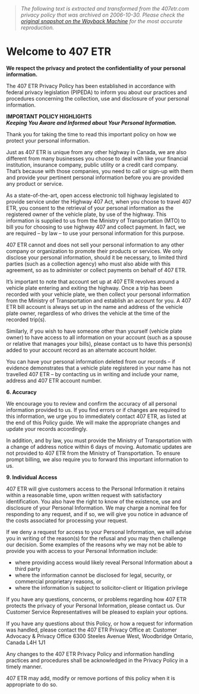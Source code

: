 > *The following text is extracted and transformed from the 407etr.com privacy policy that was archived on 2006-10-30. Please check the [original snapshot on the Wayback Machine](https://web.archive.org/web/20061030010103id_/http%3A//www.407etr.com/about/about_privacy.asp) for the most accurate reproduction.*

# Welcome to 407 ETR

**We respect the privacy and protect the confidentiality of your personal information.**

The 407 ETR Privacy Policy has been established in accordance with federal privacy legislation (PIPEDA) to inform you about our practices and procedures concerning the collection, use and disclosure of your personal information.

**IMPORTANT POLICY HIGHLIGHTS  
 _Keeping You Aware and Informed about Your Personal Information._**

Thank you for taking the time to read this important policy on how we protect your personal information. 

Just as 407 ETR is unique from any other highway in Canada, we are also different from many businesses you choose to deal with like your financial institution, insurance company, public utility or a credit card company. That’s because with those companies, you need to call or sign-up with them and provide your pertinent personal information before you are provided any product or service.

As a state-of-the-art, open access electronic toll highway legislated to provide service under the Highway 407 Act, when you choose to travel 407 ETR, you consent to the retrieval of your personal information as the registered owner of the vehicle plate, by use of the highway. This information is supplied to us from the Ministry of Transportation (MTO) to bill you for choosing to use highway 407 and collect payment. In fact, we are required – by law – to use your personal information for this purpose. 

407 ETR cannot and does not sell your personal information to any other company or organization to promote their products or services. We only disclose your personal information, should it be necessary, to limited third parties (such as a collection agency) who must also abide with this agreement, so as to administer or collect payments on behalf of 407 ETR.

It’s important to note that account set up at 407 ETR revolves around a vehicle plate entering and exiting the highway. Once a trip has been recorded with your vehicle plate, we then collect your personal information from the Ministry of Transportation and establish an account for you. A 407 ETR bill account is always set up in the name and address of the vehicle plate owner, regardless of who drives the vehicle at the time of the recorded trip(s).

Similarly, if you wish to have someone other than yourself (vehicle plate owner) to have access to all information on your account (such as a spouse or relative that manages your bills), please contact us to have this person(s) added to your account record as an alternate account holder.

You can have your personal information deleted from our records – if evidence demonstrates that a vehicle plate registered in your name has not travelled 407 ETR – by contacting us in writing and include your name, address and 407 ETR account number.

**6\. Accuracy**

We encourage you to review and confirm the accuracy of all personal information provided to us. If you find errors or if changes are required to this information, we urge you to immediately contact 407 ETR, as listed at the end of this Policy guide. We will make the appropriate changes and update your records accordingly. 

In addition, and by law, you must provide the Ministry of Transportation with a change of address notice within 6 days of moving. Automatic updates are not provided to 407 ETR from the Ministry of Transportation. To ensure prompt billing, we also require you to forward this important information to us.

**9\. Individual Access**

407 ETR will give customers access to the Personal Information it retains within a reasonable time, upon written request with satisfactory identification. You also have the right to know of the existence, use and disclosure of your Personal Information. We may charge a nominal fee for responding to any request, and if so, we will give you notice in advance of the costs associated for processing your request.

If we deny a request for access to your Personal Information, we will advise you in writing of the reason(s) for the refusal and you may then challenge our decision. Some examples of the reasons why we may not be able to provide you with access to your Personal Information include:

  * where providing access would likely reveal Personal Information about a third party
  * where the information cannot be disclosed for legal, security, or commercial proprietary reasons, or
  * where the information is subject to solicitor-client or litigation privilege



If you have any questions, concerns, or problems regarding how 407 ETR protects the privacy of your Personal Information, please contact us. Our Customer Service Representatives will be pleased to explain your options. 

If you have any questions about this Policy, or how a request for information was handled, please contact the 407 ETR Privacy Office at: Customer Advocacy & Privacy Office 6300 Steeles Avenue West, Woodbridge Ontario, Canada L4H 1J1 

Any changes to the 407 ETR Privacy Policy and information handling practices and procedures shall be acknowledged in the Privacy Policy in a timely manner. 

407 ETR may add, modify or remove portions of this policy when it is appropriate to do so. 
